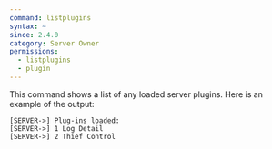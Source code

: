 ```yaml
---
command: listplugins
syntax: ~
since: 2.4.0
category: Server Owner
permissions:
  - listplugins
  - plugin
---
```


This command shows a list of any loaded server plugins. Here is an example of the output:
```
[SERVER->] Plug-ins loaded:
[SERVER->] 1 Log Detail
[SERVER->] 2 Thief Control
```
